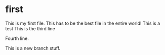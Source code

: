 first
=====

This is my first file. This has to be the best file in the entire world!
This is a test
This is the third line

Fourth line.

This is a new branch stuff.
